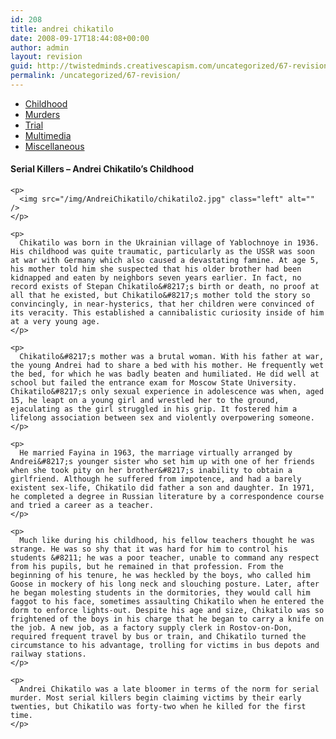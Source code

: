 ```yaml
---
id: 208
title: andrei chikatilo
date: 2008-09-17T18:44:08+00:00
author: admin
layout: revision
guid: http://twistedminds.creativescapism.com/uncategorized/67-revision/
permalink: /uncategorized/67-revision/
---
```

<p class="dropcap-first">
  <ul id="navlist">
    <li id="active">
      <a href="/serial-killers/andrei-chikatilo/" id="current" title="Andrei Chikatilo's Childhood">Childhood</a>
    </li>
    <li>
      <a href="/serial-killers/andrei-chikatilo/AC-murders/" title="how it all began - his victims and the way he killed them">Murders</a>
    </li>
    <li>
      <a href="/serial-killers/andrei-chikatilo/AC-trial/" title="After he got caught - trial">Trial</a>
    </li>
    <li>
      <a href="/serial-killers/andrei-chikatilo/AC-multimedia/" title="pictures, audio and video recordings">Multimedia</a>
    </li>
    <li>
      <a href="/serial-killers/andrei-chikatilo/AC-miscellaneous/" title="An Interesting Interview">Miscellaneous</a>
    </li>
  </ul>
  
  <div class="body">
    <h4>
      Serial Killers &#8211; Andrei Chikatilo&#8217;s Childhood
    </h4>
    
    <p>
      <img src="/img/AndreiChikatilo/chikatilo2.jpg" class="left" alt="" />
    </p>
    
    <p>
      Chikatilo was born in the Ukrainian village of Yablochnoye in 1936. His childhood was quite traumatic, particularly as the USSR was soon at war with Germany which also caused a devastating famine. At age 5, his mother told him she suspected that his older brother had been kidnapped and eaten by neighbors seven years earlier. In fact, no record exists of Stepan Chikatilo&#8217;s birth or death, no proof at all that he existed, but Chikatilo&#8217;s mother told the story so convincingly, in near-hysterics, that her children were convinced of its veracity. This established a cannibalistic curiosity inside of him at a very young age.
    </p>
    
    <p>
      Chikatilo&#8217;s mother was a brutal woman. With his father at war, the young Andrei had to share a bed with his mother. He frequently wet the bed, for which he was badly beaten and humiliated. He did well at school but failed the entrance exam for Moscow State University. Chikatilo&#8217;s only sexual experience in adolescence was when, aged 15, he leapt on a young girl and wrestled her to the ground, ejaculating as the girl struggled in his grip. It fostered him a lifelong association between sex and violently overpowering someone.
    </p>
    
    <p>
      He married Fayina in 1963, the marriage virtually arranged by Andrei&#8217;s younger sister who set him up with one of her friends when she took pity on her brother&#8217;s inability to obtain a girlfriend. Although he suffered from impotence, and had a barely existent sex-life, Chikatilo did father a son and daughter. In 1971, he completed a degree in Russian literature by a correspondence course and tried a career as a teacher.
    </p>
    
    <p>
      Much like during his childhood, his fellow teachers thought he was strange. He was so shy that it was hard for him to control his students &#8211; he was a poor teacher, unable to command any respect from his pupils, but he remained in that profession. From the beginning of his tenure, he was heckled by the boys, who called him Goose in mockery of his long neck and slouching posture. Later, after he began molesting students in the dormitories, they would call him faggot to his face, sometimes assaulting Chikatilo when he entered the dorm to enforce lights-out. Despite his age and size, Chikatilo was so frightened of the boys in his charge that he began to carry a knife on the job. A new job, as a factory supply clerk in Rostov-on-Don, required frequent travel by bus or train, and Chikatilo turned the circumstance to his advantage, trolling for victims in bus depots and railway stations.
    </p>
    
    <p>
      Andrei Chikatilo was a late bloomer in terms of the norm for serial murder. Most serial killers begin claiming victims by their early twenties, but Chikatilo was forty-two when he killed for the first time.
    </p>